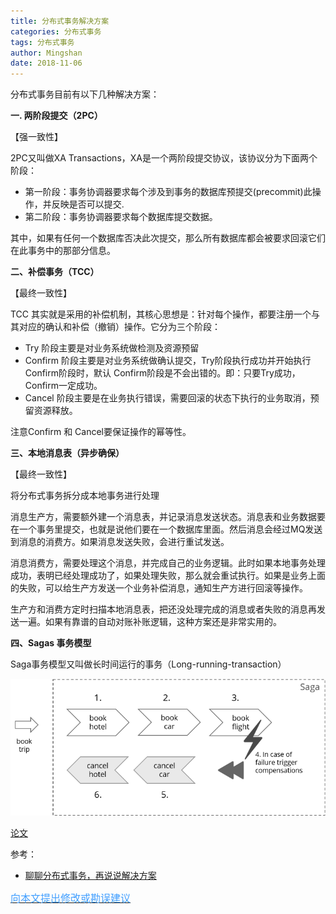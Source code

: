 ```yaml
---
title: 分布式事务解决方案
categories: 分布式事务
tags: 分布式事务
author: Mingshan
date: 2018-11-06
---
```


分布式事务目前有以下几种解决方案：

<!-- more -->

**一. 两阶段提交（2PC）**

【强一致性】

2PC又叫做XA Transactions，XA是一个两阶段提交协议，该协议分为下面两个阶段：

- 第一阶段：事务协调器要求每个涉及到事务的数据库预提交(precommit)此操作，并反映是否可以提交.
- 第二阶段：事务协调器要求每个数据库提交数据。 

其中，如果有任何一个数据库否决此次提交，那么所有数据库都会被要求回滚它们在此事务中的那部分信息。


**二、补偿事务（TCC）**

【最终一致性】

TCC 其实就是采用的补偿机制，其核心思想是：针对每个操作，都要注册一个与其对应的确认和补偿（撤销）操作。它分为三个阶段：

- Try 阶段主要是对业务系统做检测及资源预留
- Confirm 阶段主要是对业务系统做确认提交，Try阶段执行成功并开始执行 Confirm阶段时，默认 Confirm阶段是不会出错的。即：只要Try成功，Confirm一定成功。
- Cancel 阶段主要是在业务执行错误，需要回滚的状态下执行的业务取消，预留资源释放。

注意Confirm 和 Cancel要保证操作的幂等性。


**三、本地消息表（异步确保）**

【最终一致性】

将分布式事务拆分成本地事务进行处理

消息生产方，需要额外建一个消息表，并记录消息发送状态。消息表和业务数据要在一个事务里提交，也就是说他们要在一个数据库里面。然后消息会经过MQ发送到消息的消费方。如果消息发送失败，会进行重试发送。

消息消费方，需要处理这个消息，并完成自己的业务逻辑。此时如果本地事务处理成功，表明已经处理成功了，如果处理失败，那么就会重试执行。如果是业务上面的失败，可以给生产方发送一个业务补偿消息，通知生产方进行回滚等操作。

生产方和消费方定时扫描本地消息表，把还没处理完成的消息或者失败的消息再发送一遍。如果有靠谱的自动对账补账逻辑，这种方案还是非常实用的。

**四、Sagas 事务模型**

Saga事务模型又叫做长时间运行的事务（Long-running-transaction）

![image](https://github.com/ZZULI-TECH/interview/blob/master/images/saga.png?raw=true)

[论文](https://www.cs.cornell.edu/andru/cs711/2002fa/reading/sagas.pdf)

参考：

- [聊聊分布式事务，再说说解决方案](https://www.cnblogs.com/savorboard/p/distributed-system-transaction-consistency.html)


[<font size=3 color="#409EFF">向本文提出修改或勘误建议</font>](https://github.com/mstao/mstao.github.io/blob/hexo/source/_posts/distributed-transaction.md)